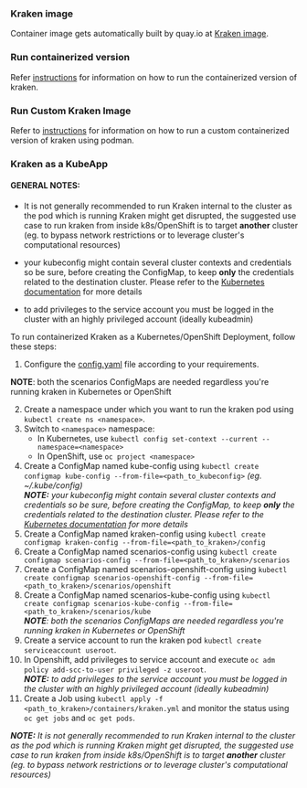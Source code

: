 
### Kraken image

  

Container image gets automatically built by quay.io at [Kraken image](https://quay.io/chaos-kubox/krkn).

  

### Run containerized version

Refer [instructions](https://github.com/redhat-chaos/krkn/blob/main/docs/installation.md#run-containerized-version) for information on how to run the containerized version of kraken.

  
  

### Run Custom Kraken Image

Refer to [instructions](https://github.com/redhat-chaos/krkn/blob/main/containers/build_own_image-README.md) for information on how to run a custom containerized version of kraken using podman.

  
  

### Kraken as a KubeApp

#### GENERAL NOTES:

- It is not generally recommended to run Kraken internal to the cluster as the pod which is running Kraken might get disrupted, the suggested use case to run kraken from inside k8s/OpenShift is to target **another** cluster (eg. to bypass network restrictions or to leverage cluster's computational resources)

- your kubeconfig might contain several cluster contexts and credentials so be sure, before creating the ConfigMap, to keep **only** the credentials related to the destination cluster. Please refer to the [Kubernetes documentation](https://kubernetes.io/docs/tasks/access-application-cluster/configure-access-multiple-clusters/) for more details
- to add privileges to the service account you must be logged in the cluster with an highly privileged account (ideally kubeadmin)

  

To run containerized Kraken as a Kubernetes/OpenShift Deployment, follow these steps:

1. Configure the [config.yaml](https://github.com/redhat-chaos/krkn/blob/main/config/config.yaml) file according to your requirements.

**NOTE**: both the scenarios ConfigMaps are needed regardless you're running kraken in Kubernetes or OpenShift

2. Create a namespace under which you want to run the kraken pod using `kubectl create ns <namespace>`.
3. Switch to `<namespace>` namespace:
    - In Kubernetes, use `kubectl config set-context --current --namespace=<namespace>`
    - In OpenShift, use `oc project <namespace>`
4. Create a ConfigMap named kube-config using `kubectl create configmap kube-config --from-file=<path_to_kubeconfig>` *(eg. ~/.kube/config)*\
***NOTE:** your kubeconfig might contain several cluster contexts and credentials so be sure, before creating the ConfigMap, to keep **only** the credentials related to the destination cluster. Please refer to the [Kubernetes documentation](https://kubernetes.io/docs/tasks/access-application-cluster/configure-access-multiple-clusters/) for more details*
1. Create a ConfigMap named kraken-config using `kubectl create configmap kraken-config --from-file=<path_to_kraken>/config`
2. Create a ConfigMap named scenarios-config using `kubectl create configmap scenarios-config --from-file=<path_to_kraken>/scenarios` 
3. Create a ConfigMap named scenarios-openshift-config using `kubectl create configmap scenarios-openshift-config --from-file=<path_to_kraken>/scenarios/openshift`
4. Create a ConfigMap named scenarios-kube-config using `kubectl create configmap scenarios-kube-config --from-file=<path_to_kraken>/scenarios/kube` \
***NOTE**: both the scenarios ConfigMaps are needed regardless you're running kraken in Kubernetes or OpenShift*
9.  Create a service account to run the kraken pod `kubectl create serviceaccount useroot`.
10. In Openshift, add privileges to service account and execute `oc adm policy add-scc-to-user privileged -z useroot`.\
***NOTE:** to add privileges to the service account you must be logged in the cluster with an highly privileged account (ideally kubeadmin)*
11. Create a Job using `kubectl apply -f <path_to_kraken>/containers/kraken.yml` and monitor the status using `oc get jobs` and `oc get pods`.

***NOTE:** It is not generally recommended to run Kraken internal to the cluster as the pod which is running Kraken might get disrupted, the suggested use case to run kraken from inside k8s/OpenShift is to target **another** cluster (eg. to bypass network restrictions or to leverage cluster's computational resources)*
